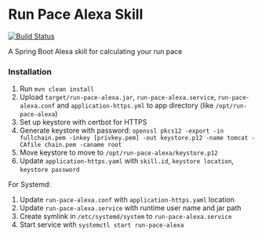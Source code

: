 # Run Pace Alexa Skill

[![Build Status](https://travis-ci.org/Weizilla/run-pace-alexa.svg?branch=master)](https://travis-ci.org/Weizilla/run-pace-alexa)

A Spring Boot Alexa skill for calculating your run pace

### Installation

1. Run `mvn clean install`
1. Upload `target/run-pace-alexa.jar`, `run-pace-alexa.service`, `run-pace-alexa.conf` and `application-https.yml` to app directory (like `/opt/run-pace-alexa`)
1. Set up keystore with certbot for HTTPS
1. Generate keystore with password: `openssl pkcs12 -export -in fullchain.pem -inkey [privkey.pem] -out keystore.p12 -name tomcat -CAfile chain.pem -caname root`
1. Move keystore to move to `/opt/run-pace-alexa/keystore.p12`
1. Update `application-https.yaml` with `skill.id`, `keystore location`, `keystore password`

For Systemd:
1. Update `run-pace-alexa.conf` with `application-https.yaml` location
1. Update `run-pace-alexa.service` with runtime user name and jar path
1. Create symlink in `/etc/systemd/system` to `run-pace-alexa.service`
1. Start service with `systemctl start run-pace-alexa`

